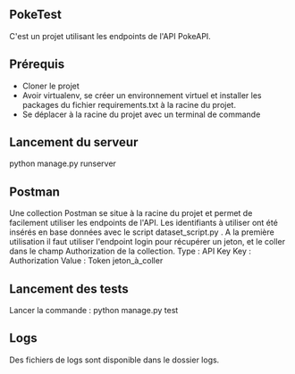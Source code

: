 ## PokeTest

C'est un projet utilisant les endpoints de l'API PokeAPI.


## Prérequis

- Cloner le projet
- Avoir virtualenv, se créer un environnement virtuel et installer les packages du fichier requirements.txt à la racine du projet.
- Se déplacer à la racine du projet avec un terminal de commande


## Lancement du serveur

python manage.py runserver


## Postman 

Une collection Postman se situe à la racine du projet et permet de facilement utiliser les endpoints de l'API.
Les identifiants à utiliser ont été insérés en base données avec le script dataset_script.py .
A la première utilisation il faut utiliser l'endpoint login pour récupérer un jeton, et le coller dans le champ Authorization de la collection.
Type : API Key
Key : Authorization 
Value : Token jeton_à_coller


## Lancement des tests

Lancer la commande : python manage.py test

## Logs

Des fichiers de logs sont disponible dans le dossier logs.
